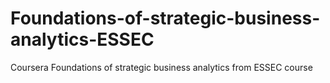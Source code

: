 # Foundations-of-strategic-business-analytics-ESSEC
Coursera Foundations of strategic business analytics from ESSEC course
